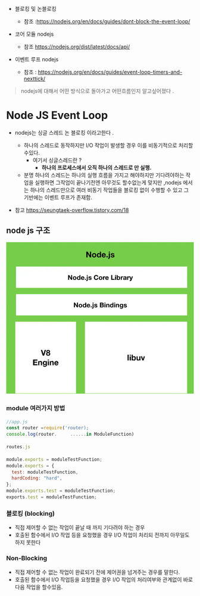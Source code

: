 - 블로킹 및 논블로킹

  - 참조 :https://nodejs.org/en/docs/guides/dont-block-the-event-loop/

- 코어 모듈 nodejs
  - 참조 https://nodejs.org/dist/latest/docs/api/
- 이벤트 루프 nodejs
  - 참조 : https://nodejs.org/en/docs/guides/event-loop-timers-and-nexttick/

> nodejs에 대해서 어떤 방식으로 돌아가고 어떤흐름인지 알고싶어졌다 .

# Node JS Event Loop

- nodejs는 싱글 스레드 논 블로킹 이라고한다 .

  - 하나의 스레드로 동작하지만 I/O 작업이 발생할 경우 이를 비동기적으로 처리할수있다.
    - 여기서 싱글스레드란 ?
      - <b>하나의 프로세스에서 오직 하나의 스레드로 만 실행.</b>
  - 분명 하나의 스레드는 하나의 실행 흐름을 가지고 해야하지만 기다려야하는 작업을 실행하면 그작업이 끝나기전엔 아무것도 할수없는게 맞지만 ,nodejs 에서는 하나의 스레드만으로 여러 비동기 작업들을 블로킹
    없이 수행할 수 있고 그 기반에는 이벤트 루프가 존재함.

- 참고 https://seungtaek-overflow.tistory.com/18

## node js 구조

<img src="./images/nodejs.png"/>

### module 여러가지 방법

```javascript
//app.js
const router =require('router);
console.log(router.     ......in ModuleFunction)

routes.js

module.exports = moduleTestFunction;
module.exports = {
  test: moduleTestFunction,
  hardCoding: "hard",
};
module.exports.test = moduleTestFunction;
exports.test = moduleTestFunction;
```

### 블로킹 (blocking)

- 직접 제어할 수 없는 작업이 끝날 때 까지 기다려야 하는 경우
- 호출된 함수에서 I/O 작업 등을 요청했을 경우 I/O 작업이 처리되 전까지 아무일도 하지 못한다

### Non-Blocking

- 직접 제어할 수 없는 작업이 완료되기 전에 제어권을 넘겨주는 경우를 말한다.
- 호출된 함수에서 I/O 작업등을 요청했을 경우 I/O 작업의 처리여부와 관계없이 바로 다음 작업을 할수있음.
